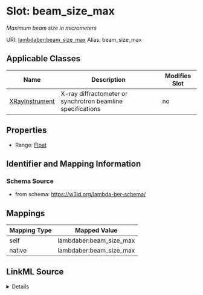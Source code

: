 

# Slot: beam_size_max 


_Maximum beam size in micrometers_





URI: [lambdaber:beam_size_max](https://w3id.org/lambda-ber-schema/beam_size_max)
Alias: beam_size_max

<!-- no inheritance hierarchy -->





## Applicable Classes

| Name | Description | Modifies Slot |
| --- | --- | --- |
| [XRayInstrument](XRayInstrument.md) | X-ray diffractometer or synchrotron beamline specifications |  no  |






## Properties

* Range: [Float](Float.md)




## Identifier and Mapping Information






### Schema Source


* from schema: https://w3id.org/lambda-ber-schema/




## Mappings

| Mapping Type | Mapped Value |
| ---  | ---  |
| self | lambdaber:beam_size_max |
| native | lambdaber:beam_size_max |




## LinkML Source

<details>
```yaml
name: beam_size_max
description: Maximum beam size in micrometers
from_schema: https://w3id.org/lambda-ber-schema/
rank: 1000
alias: beam_size_max
owner: XRayInstrument
domain_of:
- XRayInstrument
range: float

```
</details>